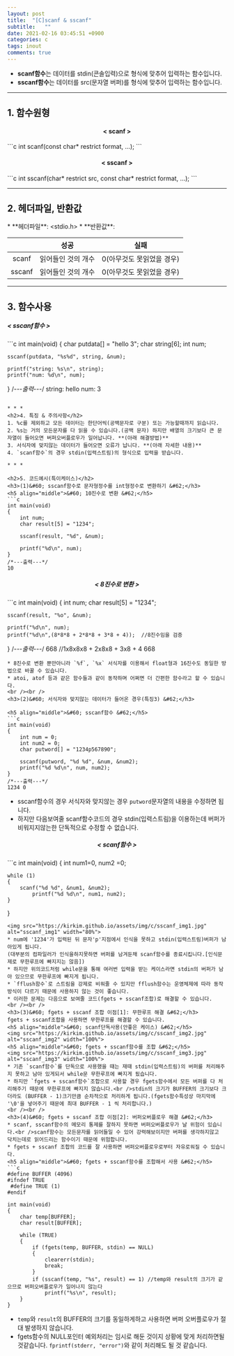 ```yaml
---
layout: post
title:  "[C]scanf & sscanf"
subtitle:   ""
date: 2021-02-16 03:45:51 +0900
categories: c
tags: inout
comments: true
---
```


* **scanf함수**는 데이터를 stdin(콘솔입력)으로 형식에 맞추어 입력하는 함수입니다.
* **sscanf함수**는 데이터를 src(문자열 버퍼)를 형식에 맞추어 입력하는 함수입니다.

* * *
<h2>1. 함수원형</h2>
<h4 align="middle">&#60; scanf &#62;</h4>
```c
int scanf(const char* restrict format, ...);
```
<h4 align="middle">&#60; sscanf &#62;</h4>
```c
int sscanf(char* restrict src, const char* restrict format, ...);
```

* * *
<h2>2. 헤더파일, 반환값</h2>
* **헤더파일**: &lt;stdio.h&gt;
* **반환값**:

  ||성공|실패|
  |:--:|:--:|:--:|
  |scanf|읽어들인 것의 개수|0(아무것도 못읽었을 경우)|
  |sscanf|읽어들인 것의 개수|0(아무것도 못읽었을 경우)|

* * *
<h2>3. 함수사용</h2>
<h5>&#60; sscanf함수 &#62;</h5>
```c
int main(void)
{
	char putdata[] = "hello 3";
	char string[6];
	int num;

	sscanf(putdata, "%s%d", string, &num);
	
	printf("string: %s\n", string);
	printf("num: %d\n", num);
}
/*---출력---*/
string: hello
num: 3
```

* * *
<h2>4. 특징 & 주의사항</h2>
1. %c를 제외하고 모든 데이터는 한단어씩(공백문자로 구분) 또는 가능할때까지 읽습니다.
2. %s는 거의 모든문자를 다 읽을 수 있습니다.(공백 문자) 하지만 배열의 크기보다 큰 문자열이 들어오면 버퍼오버플로우가 일어납니다. **(아래 해결방법)**
3. 서식자에 맞지않는 데이터가 들어오면 오류가 납니다. **(아래 자세한 내용)**
4. `scanf함수`의 경우 stdin(입력스트림)의 형식으로 입력을 받습니다.

* * *

<h2>5. 코드예시(특이케이스)</h2>
<h3>(1)&#60; sscanf함수로 문자형정수를 int형정수로 변환하기 &#62;</h3>
<h5 align="middle">&#60; 10진수로 변환 &#62;</h5>
```c
int main(void)
{
	int num;
	char result[5] = "1234";

	sscanf(result, "%d", &num);     

	printf("%d\n", num);  
}
/*---출력---*/
10
```
<h5 align="middle">&#60; 8진수로 변환 &#62;</h5>
```c
int main(void)
{
	int num;
	char result[5] = "1234";

	sscanf(result, "%o", &num);     

	printf("%d\n", num);
	printf("%d\n",(8*8*8 + 2*8*8 + 3*8 + 4));  //8진수임을 검증
}
/*---출력---*/
668    //1x8x8x8 + 2x8x8 + 3x8 + 4
668
```
* 8진수로 변환 뿐만아니라 `%f`, `%x` 서식자를 이용해서 float형과 16진수도 동일한 방법으로 바꿀 수 있습니다.
* atoi, atof 등과 같은 함수들과 같이 동작하며 어쩌면 더 간편한 함수라고 할 수 있습니다.
<br /><br />
<h3>(2)&#60; 서식자와 맞지않는 데이터가 들어온 경우(특징3) &#62;</h3>

<h5 align="middle">&#60; sscanf함수 &#62;</h5>
```c
int main(void)
{
	int num = 0;
	int num2 = 0;
	char putword[] = "1234p567890";

	sscanf(putword, "%d %d", &num, &num2);
	printf("%d %d\n", num, num2);
}
/*---출력---*/
1234 0
```
* sscanf함수의 경우 서식자와 맞지않는 경우 `putword`문자열의 내용을 수정하면 됩니다.
* 하지만 다음보여줄 scanf함수코드의 경우 stdin(입력스트림)을 이용하는데 버퍼가 비워지지않는한 단독적으로 수정할 수 없습니다.
<h5 align="middle">&#60; scanf함수 &#62;</h5>
```c
int main(void)
{
	int num1=0, num2 =0;
    
    while (1)
    {        
        scanf("%d %d", &num1, &num2);
            printf("%d %d\n", num1, num2);
    }
}
```
<img src="https://kirkim.github.io/assets/img/c/sscanf_img1.jpg" alt="sscanf_img1" width="80%">
* num에 '1234'가 입력된 뒤 문자'p'지점에서 인식을 못하고 stdin(입력스트림)버퍼가 남아있게 됩니다.
(대부분의 컴파일러가 인식을하지못하면 버퍼를 남겨둔채 scanf함수를 종료시킵니다.[인식문제로 무한루프에 빠지지는 않음])
* 하지만 위의코드처럼 while문을 통해 여러번 입력을 받는 케이스라면 stdin의 버퍼가 남아 있으므로 무한루프에 빠지게 됩니다.
* `fflush함수`로 스트림을 강제로 비워줄 수 있지만 fflush함수는 운영체제에 따라 동작방식이 다르기 때문에 사용하지 않는 것이 좋습니다.
* 이러한 문제는 다음으로 보여줄 코드(fgets + sscanf조합)로 해결할 수 있습니다.
<br /><br />
<h3>(3)&#60; fgets + sscanf 조합 이점[1]: 무한루프 해결 &#62;</h3>
fgets + sscanf조합을 사용하면 무한루프를 해결할 수 있습니다.
<h5 align="middle">&#60; scanf단독사용(안좋은 케이스) &#62;</h5>
<img src="https://kirkim.github.io/assets/img/c/sscanf_img2.jpg" alt="sscanf_img2" width="100%">
<h5 align="middle">&#60; fgets + sscanf함수를 조합 &#62;</h5>
<img src="https://kirkim.github.io/assets/img/c/sscanf_img3.jpg" alt="sscanf_img3" width="100%">
* 기존 `scanf함수`를 단독으로 사용했을 때는 재때 stdin(입력스트림)의 버퍼를 처리해주지 못하고 남아 있게되서 while문 무한루프에 빠지게 됬습니다.
* 하지만 `fgets + sscanf함수`조합으로 사용할 경우 fgets함수에서 모든 버퍼를 다 처리해주기 때문에 무한루프에 빠지지 않습니다.<br />stdin의 크기가 BUFFER의 크기보다 크더라도 (BUFFER - 1)크기만큼 순차적으로 처리하게 됩니다.(fgets함수특성상 마지막에 '\0'을 넣어주기 때문에 최대 BUFFER - 1 씩 처리합니다.)
<br /><br />
<h3>(4)&#60; fgets + sscanf 조합 이점[2]: 버퍼오버플로우 해결 &#62;</h3>
* scanf, sscanf함수의 메모리 통제를 잘하지 못하면 버퍼오버플로우가 날 위험이 있습니다.<br />scanf함수는 모든문자를 읽어들일 수 있어 강력해보이지만 버퍼를 생각하지않고 닥치는데로 읽어드리는 함수이기 때문에 위험합니다.
* fgets + sscanf 조합의 코드를 잘 사용하면 버퍼오버플로우로부터 자유로워질 수 있습니다.
<h5 align="middle">&#60; fgets + sscanf함수를 조합해서 사용 &#62;</h5>
```c
#define BUFFER (4096)
#ifndef TRUE
 #define TRUE (1)
#endif

int main(void)
{
	char temp[BUFFER];
	char result[BUFFER];

	while (TRUE)
	{
		if (fgets(temp, BUFFER, stdin) == NULL)
		{
			clearerr(stdin);
			break;
		}
		if (sscanf(temp, "%s", result) == 1) //temp와 result의 크기가 같으므로 버퍼오버플로우가 일어나지 않는다
			printf("%s\n", result);
	}
}
```
* `temp`와 `result`의 BUFFER의 크기를 동일하게하고 사용하면 버퍼 오버플로우가 절대 발생하지 않습니다.
* fgets함수의 NULL포인터 예외처리는 임시로 해둔 것이지 상황에 맞게 처리하면될 것같습니다. `fprintf(stderr, "error")`와 같이 처리해도 될 것 같습니다.
